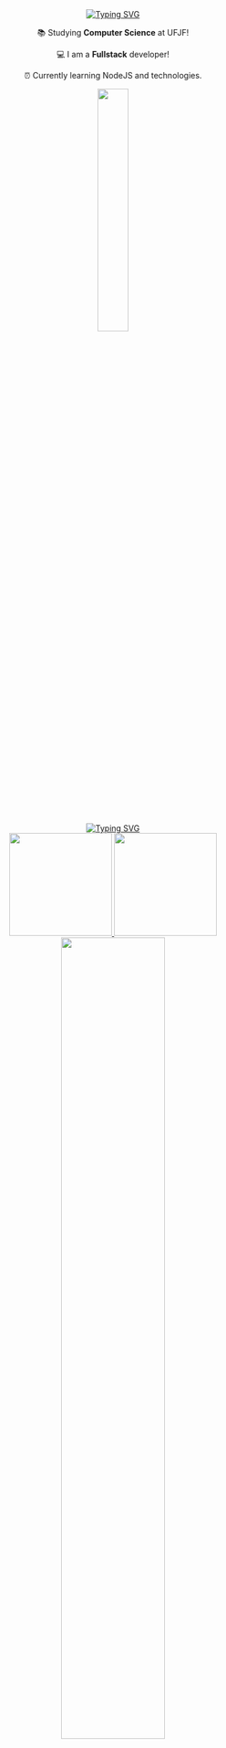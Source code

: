 
<!--titulo animado-->
<div align = "center">
  <a href="https://git.io/typing-svg"><img src="https://readme-typing-svg.herokuapp.com?font=Fira+Code&weight=900&size=34&pause=1000&color=29A083&center=true&vCenter=true&random=false&repeat=false&width=436&lines=Oi+%3A)+Meu+nome+%C3%A9+Pedro!" alt="Typing SVG" /></a>
</div>



<!--descrição-->
<div align= "center">
   <p>📚 Studying <b>Computer Science</b> at UFJF!</p>
   <p>💻 I am a <b>Fullstack</b> developer!</p>
  <p>⏰ Currently learning NodeJS and technologies.</p>
</div>



<!--linha-->
<div align= "center">
  <img width=33% src= "https://capsule-render.vercel.app/api?type=soft&height=3&color=29A083"/>
</div>

<!-- Title GitHub Stats -->
<div style="display:inline_block" align = "center">
  <a href="https://git.io/typing-svg"><img src="https://readme-typing-svg.herokuapp.com?font=Fira+Code&weight=800&size=25&pause=1000&color=29A083&background=29A08300&center=true&vCenter=true&repeat=false&width=435&lines=435&lines=%E2%80%A2GitHub+Stats%E2%80%A2" alt="Typing SVG" /></a>
</div>

<!--github stats-->
<div align ="center">
  <a href="https://github.com/Zplinio18">
  <img height="180em" src="https://github-readme-stats.vercel.app/api?username=Zplinio18&show_icons=true&theme=gotham&count_private=true"/>
  <img height="180em" src="https://github-readme-stats.vercel.app/api/top-langs/?username=Zplinio18&layout=compact&langs_count=7&theme=gotham&hide=ShaderLab"/>
</div>

<!--linha-->
<div align= "center">
  <img width=60% src= "https://capsule-render.vercel.app/api?type=soft&height=1&color=29A083"/>
</div>
<br>

<!--GIF-->
<div align= "center">
  <img width=50% src= "https://github.com/Zplinio18/Zplinio18/assets/113717240/d8f7ac01-5ff0-436c-9e9b-58ec636f5d87"/>
</div>

<!--linha-->
<div align= "center">
  <img width=60% src= "https://capsule-render.vercel.app/api?type=soft&height=1&color=29A083"/>
</div>

<!--Title my Skills-->
<div style="display:inline_block" align = "center">
  <a href="https://git.io/typing-svg"><img src="https://readme-typing-svg.herokuapp.com?font=Fira+Code&weight=800&size=25&pause=1000&color=29A083&background=29A08300&center=true&vCenter=true&repeat=false&width=435&lines=435&lines=%E2%80%A2My+Skills%E2%80%A2" alt="Typing SVG" /></a>
</div>

  <!--Linguagens-->
  <div style="display:inline_block" align="center">
    <h3>Languages</h3>
  <div/>
  <div style="display:inline_block" align="center">  
    <img width=4% src="https://cdn.jsdelivr.net/gh/devicons/devicon@latest/icons/cplusplus/cplusplus-plain.svg" />
    <img width=4% src="https://cdn.jsdelivr.net/gh/devicons/devicon@latest/icons/java/java-original.svg" />
    <img width=4% src="https://cdn.jsdelivr.net/gh/devicons/devicon@latest/icons/python/python-original.svg" />
    <img width=4% src="https://cdn.jsdelivr.net/gh/devicons/devicon@latest/icons/html5/html5-plain.svg" />
    <img width=4% src="https://cdn.jsdelivr.net/gh/devicons/devicon@latest/icons/css3/css3-plain.svg" />
    <img width=4% src="https://cdn.jsdelivr.net/gh/devicons/devicon@latest/icons/javascript/javascript-plain.svg" />
    <img width=4% src="https://cdn.jsdelivr.net/gh/devicons/devicon@latest/icons/nodejs/nodejs-original-wordmark.svg" />
    <img width=4% src="https://cdn.jsdelivr.net/gh/devicons/devicon@latest/icons/postgresql/postgresql-original.svg" />
  </div>
      
  <!--Tools-->
  <div style="display:inline_block" align="center">
    <h3>Tools</h3>
  </div>
  <div style="display:inline_block" align="center">
    <img width=4% src="https://cdn.jsdelivr.net/gh/devicons/devicon@latest/icons/git/git-original.svg" />
    <img width=4% src="https://cdn.jsdelivr.net/gh/devicons/devicon@latest/icons/github/github-original.svg" />
    <img width=4% src="https://cdn.jsdelivr.net/gh/devicons/devicon@latest/icons/npm/npm-original-wordmark.svg" />
    <img width=4% src="https://cdn.jsdelivr.net/gh/devicons/devicon@latest/icons/unity/unity-original.svg" />
    <img width=4% src="https://cdn.jsdelivr.net/gh/devicons/devicon@latest/icons/vscode/vscode-original.svg" />
  </div>
  
  <!--Libs N Frames-->
  <div style="display:inline_block" align="center">
    <h3>Libs & Frames</h3>
  </div>
  <div style="display:inline_block" align="center">
    <img width=4% src="https://cdn.jsdelivr.net/gh/devicons/devicon@latest/icons/react/react-original.svg" />
    <img width=4% src="https://cdn.jsdelivr.net/gh/devicons/devicon@latest/icons/tailwindcss/tailwindcss-original.svg" />
    <img width=4% src="https://cdn.jsdelivr.net/gh/devicons/devicon@latest/icons/bootstrap/bootstrap-original.svg" />
  </div>

<!--linha-->
<div align= "center">
  <img width=33% src= "https://capsule-render.vercel.app/api?type=soft&height=3&color=29A083"/>
</div>

